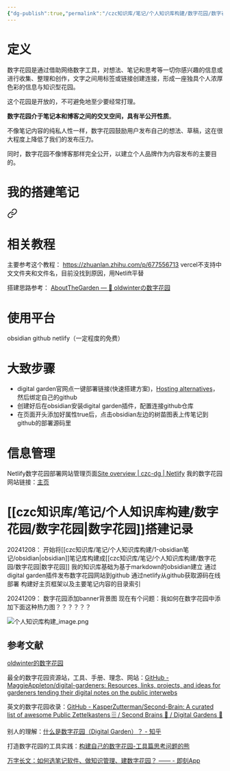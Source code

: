 ```yaml
---
{"dg-publish":true,"permalink":"/czc知识库/笔记/个人知识库构建/数字花园/数字花园/","dgPassFrontmatter":true,"created":"2024-12-08T16:11:14.490+08:00","updated":"2024-12-09T20:40:05.024+08:00"}
---
```




# 定义

数字花园是通过借助网络数字工具，对想法、笔记和思考等一切你感兴趣的信息或进行收集、整理和创作，文字之间用标签或链接创建连接，形成一座独具个人浓厚色彩的信息与知识型花园。

这个花园是开放的，不可避免地至少要经常打理。

**数字花园介于笔记本和博客之间的交叉空间，具有半公开性质**。

不像笔记内容的纯私人性一样，数字花园鼓励用户发布自己的想法、草稿，这在很大程度上降低了我们的发布压力。

同时，数字花园不像博客那样完全公开，以建立个人品牌作为内容发布的主要目的。

# 我的搭建笔记


<div class="transclusion internal-embed is-loaded"><a class="markdown-embed-link" href="/czc/////" aria-label="Open link"><svg xmlns="http://www.w3.org/2000/svg" width="24" height="24" viewBox="0 0 24 24" fill="none" stroke="currentColor" stroke-width="2" stroke-linecap="round" stroke-linejoin="round" class="svg-icon lucide-link"><path d="M10 13a5 5 0 0 0 7.54.54l3-3a5 5 0 0 0-7.07-7.07l-1.72 1.71"></path><path d="M14 11a5 5 0 0 0-7.54-.54l-3 3a5 5 0 0 0 7.07 7.07l1.71-1.71"></path></svg></a><div class="markdown-embed">





# 相关教程
主要参考这个教程： https://zhuanlan.zhihu.com/p/677556713
	vercel不支持中文文件夹和文件名，目前没找到原因，用Netlift平替

搭建思路参考： [AboutTheGarden — 🌱 oldwinterの数字花园](https://notes.oldwinter.top/)

# 使用平台
obsidian
github
netlify（一定程度的免费）


# 大致步骤
- digital garden官网点一键部署链接(快速搭建方案)，[Hosting alternatives](https://dg-docs.ole.dev/advanced/hosting-alternatives/)，然后绑定自己的github
- 创建好后在obsidian安装digital garden插件，配置连接github仓库
- 在页面开头添加好属性true后，点击obsidian左边的树苗图表上传笔记到github的部署源码里

# 信息管理
Netlify数字花园部署网站管理页面[Site overview \| czc-dg \| Netlify](https://app.netlify.com/sites/czc-dg/overview)
我的数字花园网站链接：[主页](https://czc-dg.netlify.app/)



# [[czc知识库/笔记/个人知识库构建/数字花园/数字花园\|数字花园]]搭建记录

20241208：
	开始将[[czc知识库/笔记/个人知识库构建/1-obsidian笔记/obsidian\|obsidian]]笔记库构建成[[czc知识库/笔记/个人知识库构建/数字花园/数字花园\|数字花园]]
		我的知识库基础为基于markdown的obsidian建立
		通过digital garden插件发布数字花园网站到github
		通过netlify从github获取源码在线部署
	构建好主页框架以及主要笔记内容的目录索引

20241209：
	数字花园添加banner背景图
	现在有个问题：我如何在数字花园中添加下面这种热力图？？？？？？

![个人知识库构建_image.png](/img/user/czc%E7%9F%A5%E8%AF%86%E5%BA%93/9-%E6%97%A0%E5%A5%87%E4%B8%8D%E6%9C%89/9-%E9%99%84%E4%BB%B6/%E9%99%84%E4%BB%B6/%E4%B8%AA%E4%BA%BA%E7%9F%A5%E8%AF%86%E5%BA%93%E6%9E%84%E5%BB%BA_image.png)


</div></div>



## 参考文献

[oldwinter的数字花园](https://notes.oldwinter.top/%E6%95%B0%E5%AD%97%E8%8A%B1%E5%9B%AD)

最全的数字花园资源站，工具、手册、理念、网站：[GitHub - MaggieAppleton/digital-gardeners: Resources, links, projects, and ideas for gardeners tending their digital notes on the public interwebs](https://github.com/MaggieAppleton/digital-gardeners)

英文的数字花园收录：[GitHub - KasperZutterman/Second-Brain: A curated list of awesome Public Zettelkastens 🗄️ / Second Brains 🧠 / Digital Gardens 🌱](https://github.com/KasperZutterman/Second-Brain)

别人的理解：[什么是数字花园（Digital Garden）？ - 知乎](https://www.zhihu.com/question/400660802/answer/1604090859##)

打造数字花园的工具实践：[构建自己的数字花园-工具篇思考问题的熊](https://kaopubear.top/blog/2021-04-14-digital-garden-tools/)

[万字长文：如何选笔记软件、做知识管理、建数字花园？ —— - 即刻App](https://m.okjike.com/originalPosts/62b9c3cb2c5643956663f412)